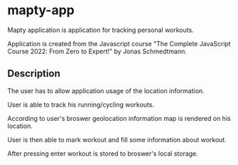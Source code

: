 # mapty-app
Mapty application is application for tracking personal workouts.

Application is created from the Javascript course "The Complete JavaScript Course 2022: From Zero to Expert!" by Jonas Schmedtmann.

## Description
The user has to allow application usage of the location information.

User is able to track his running/cycling workouts.

According to user's broswer geolocation information map is rendered on his location.

User is then able to mark workout and fill some information about workout.

After pressing enter workout is stored to broswer's local storage.
